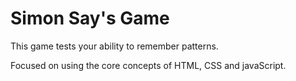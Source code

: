 # Simon Say's Game
This game tests your ability to remember patterns.

Focused on using the core concepts of HTML, CSS and javaScript.
